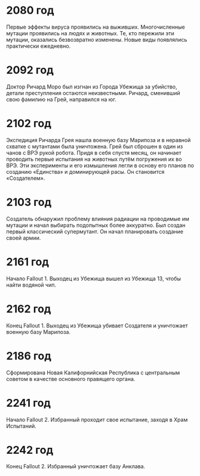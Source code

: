 # 2080 год
Первые эффекты вируса проявились на выживших. Многочисленные мутации проявились на людях и животных. Те, кто пережили эти мутации, оказались безвозвратно изменены. Новые виды появлялись практически ежедневно.

# 2092 год
Доктор Ричард Моро был изгнан из Города Убежища за убийство, детали преступления остаются неизвестными. Ричард, сменивший свою фамилию на Грей, направился на юг.

# 2102 год
Экспедиция Ричарда Грея нашла военную базу Марипоза и в неравной схватке с мутантами была уничтожена. Грей был сброшен в один из чанов с ВРЭ рукой робота. Придя в себя спустя месяц, он начинает проводить первые испытания на животных путём погружения их во ВРЭ. Эти эксперименты и его измышления легли в основу его планов по созданию «Единства» и доминирующей расы. Он становится «Создателем».

# 2103 год
Создатель обнаружил проблему влияния радиации на проводимые им мутации и начал выбирать подопытных более аккуратно. Был создан первый классический супермутант. Он начал планировать создание своей армии.

# 2161 год
Начало Fallout 1. Выходец из Убежища вышел из Убежища 13, чтобы найти водяной чип.

# 2162 год
Конец Fallout 1. Выходец из Убежища убивает Создателя и уничтожает военную базу Марипоза.

# 2186 год
Сформирована Новая Калифорнийская Республика с центральным советом в качестве основного правящего органа.

# 2241 год
Начало Fallout 2. Избранный проходит свое испытание, заходя в Храм Испытаний.

# 2242 год
Конец Fallout 2. Избранный уничтожает базу Анклава.
